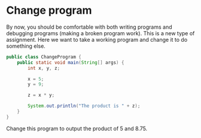 # Change program

By now, you should be comfortable with both writing programs and debugging programs \(making a broken program work\). This is a new type of assignment. Here we want to take a working program and change it to do something else.

```java
public class ChangeProgram {
    public static void main(String[] args) {
        int x, y, z;

        x = 5;
        y = 9;

        z = x * y;

        System.out.println("The product is " + z);
    }
}
```

Change this program to output the product of 5 and 8.75.

